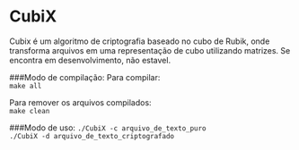 CubiX
=====

Cubix é um algoritmo de criptografia baseado no cubo de Rubik, onde transforma arquivos em uma representação de cubo utilizando matrizes. Se encontra em desenvolvimento, não estavel.

###Modo de compilação:
Para compilar:<br>
`make all`

Para remover os arquivos compilados:<br>
`make clean`

###Modo de uso:
`./CubiX -c arquivo_de_texto_puro`<br>
`./CubiX -d arquivo_de_texto_criptografado`
